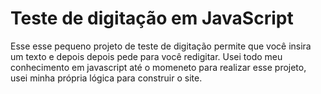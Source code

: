 # Teste de digitação em JavaScript
Esse esse pequeno projeto de teste de digitação permite que você insira um texto e depois depois pede para você redigitar. Usei todo meu conhecimento em javascript até o momeneto para realizar esse projeto, usei minha própria lógica para construir o site. 
